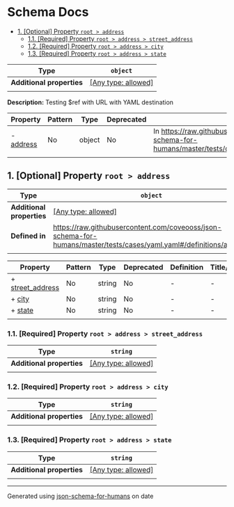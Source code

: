 # Schema Docs

- [1. [Optional] Property `root > address`](#address)
  - [1.1. [Required] Property `root > address > street_address`](#address_street_address)
  - [1.2. [Required] Property `root > address > city`](#address_city)
  - [1.3. [Required] Property `root > address > state`](#address_state)

| Type                      | `object`                                                                  |
| ------------------------- | ------------------------------------------------------------------------- |
| **Additional properties** | [[Any type: allowed]](# "Additional Properties of any type are allowed.") |
|                           |                                                                           |

**Description:** Testing $ref with URL with YAML destination

| Property               | Pattern | Type   | Deprecated | Definition                                                                                                             | Title/Description |
| ---------------------- | ------- | ------ | ---------- | ---------------------------------------------------------------------------------------------------------------------- | ----------------- |
| - [address](#address ) | No      | object | No         | In https://raw.githubusercontent.com/coveooss/json-schema-for-humans/master/tests/cases/yaml.yaml#/definitions/address | -                 |
|                        |         |        |            |                                                                                                                        |                   |

## <a name="address"></a>1. [Optional] Property `root > address`

| Type                      | `object`                                                                                                            |
| ------------------------- | ------------------------------------------------------------------------------------------------------------------- |
| **Additional properties** | [[Any type: allowed]](# "Additional Properties of any type are allowed.")                                           |
| **Defined in**            | https://raw.githubusercontent.com/coveooss/json-schema-for-humans/master/tests/cases/yaml.yaml#/definitions/address |
|                           |                                                                                                                     |

| Property                                     | Pattern | Type   | Deprecated | Definition | Title/Description |
| -------------------------------------------- | ------- | ------ | ---------- | ---------- | ----------------- |
| + [street_address](#address_street_address ) | No      | string | No         | -          | -                 |
| + [city](#address_city )                     | No      | string | No         | -          | -                 |
| + [state](#address_state )                   | No      | string | No         | -          | -                 |
|                                              |         |        |            |            |                   |

### <a name="address_street_address"></a>1.1. [Required] Property `root > address > street_address`

| Type                      | `string`                                                                  |
| ------------------------- | ------------------------------------------------------------------------- |
| **Additional properties** | [[Any type: allowed]](# "Additional Properties of any type are allowed.") |
|                           |                                                                           |

### <a name="address_city"></a>1.2. [Required] Property `root > address > city`

| Type                      | `string`                                                                  |
| ------------------------- | ------------------------------------------------------------------------- |
| **Additional properties** | [[Any type: allowed]](# "Additional Properties of any type are allowed.") |
|                           |                                                                           |

### <a name="address_state"></a>1.3. [Required] Property `root > address > state`

| Type                      | `string`                                                                  |
| ------------------------- | ------------------------------------------------------------------------- |
| **Additional properties** | [[Any type: allowed]](# "Additional Properties of any type are allowed.") |
|                           |                                                                           |

----------------------------------------------------------------------------------------------------------------------------
Generated using [json-schema-for-humans](https://github.com/coveooss/json-schema-for-humans) on date